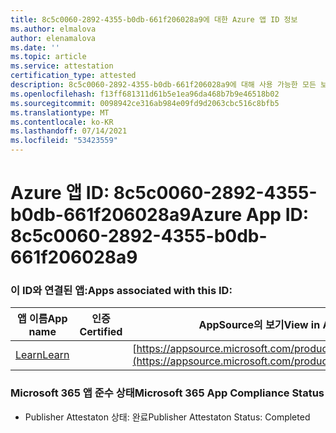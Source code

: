 ```yaml
---
title: 8c5c0060-2892-4355-b0db-661f206028a9에 대한 Azure 앱 ID 정보
ms.author: elmalova
author: elenamalova
ms.date: ''
ms.topic: article
ms.service: attestation
certification_type: attested
description: 8c5c0060-2892-4355-b0db-661f206028a9에 대해 사용 가능한 모든 보안 및 규정 준수 정보
ms.openlocfilehash: f13ff681311d61b5e1ea96da468b7b9e46518b02
ms.sourcegitcommit: 0098942ce316ab984e09fd9d2063cbc516c8bfb5
ms.translationtype: MT
ms.contentlocale: ko-KR
ms.lasthandoff: 07/14/2021
ms.locfileid: "53423559"
---
```

# <a name="azure-app-id-8c5c0060-2892-4355-b0db-661f206028a9"></a><span data-ttu-id="83f13-103">Azure 앱 ID: 8c5c0060-2892-4355-b0db-661f206028a9</span><span class="sxs-lookup"><span data-stu-id="83f13-103">Azure App ID: 8c5c0060-2892-4355-b0db-661f206028a9</span></span>


### <a name="apps-associated-with-this-id"></a><span data-ttu-id="83f13-104">이 ID와 연결된 앱:</span><span class="sxs-lookup"><span data-stu-id="83f13-104">Apps associated with this ID:</span></span>
| <span data-ttu-id="83f13-105">**앱 이름**</span><span class="sxs-lookup"><span data-stu-id="83f13-105">**App name**</span></span> | <span data-ttu-id="83f13-106">**인증**</span><span class="sxs-lookup"><span data-stu-id="83f13-106">**Certified**</span></span> | <span data-ttu-id="83f13-107">**AppSource의 보기**</span><span class="sxs-lookup"><span data-stu-id="83f13-107">**View in AppSource**</span></span> |
|-|-|-|
| [<span data-ttu-id="83f13-108">Learn</span><span class="sxs-lookup"><span data-stu-id="83f13-108">Learn</span></span>](https://docs.microsoft.com/en-us/microsoft-365-app-certification/forward/WA200001308) |  | [https://appsource.microsoft.com/product/office/WA200001308](https://appsource.microsoft.com/product/office/WA200001308) |

### <a name="microsoft-365-app-compliance-status"></a><span data-ttu-id="83f13-109">Microsoft 365 앱 준수 상태</span><span class="sxs-lookup"><span data-stu-id="83f13-109">Microsoft 365 App Compliance Status</span></span>
- <span data-ttu-id="83f13-110">Publisher Attestaton 상태: 완료</span><span class="sxs-lookup"><span data-stu-id="83f13-110">Publisher Attestaton Status: Completed</span></span>
